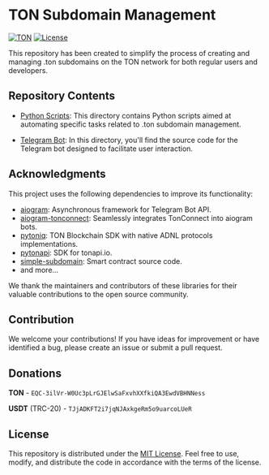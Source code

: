 # TON Subdomain Management

[![TON](https://img.shields.io/badge/TON-grey?logo=TON&logoColor=40AEF0)](https://ton.org)
[![License](https://img.shields.io/github/license/tonmendon/ton-subdomain)](https://github.com/tonmendon/ton-subdomain/blob/main/LICENSE)

This repository has been created to simplify the process of creating and managing .ton subdomains on the TON network
for both regular users and developers.

## Repository Contents

* [Python Scripts](scripts): This directory contains Python scripts aimed at automating specific tasks related to .ton
  subdomain management.

* [Telegram Bot](bot): In this directory, you'll find the source code for the Telegram bot designed to facilitate user
  interaction.

## Acknowledgments

This project uses the following dependencies to improve its functionality:

* [aiogram](https://pypi.org/project/aiogram/): Asynchronous framework for Telegram Bot API.
* [aiogram-tonconnect](https://github.com/tonmendon/aiogram-tonconnect/): Seamlessly integrates TonConnect into aiogram
  bots.
* [pytoniq](https://github.com/yungwine/pytoniq/): TON Blockchain SDK with native ADNL protocols implementations.
* [pytonapi](https://github.com/tonkeeper/pytonapi): SDK for tonapi.io.
* [simple-subdomain](https://github.com/Gusarich/simple-subdomain/): Smart contract source code.
* and more...

We thank the maintainers and contributors of these libraries for their valuable contributions to the open source
community.

## Contribution

We welcome your contributions! If you have ideas for improvement or have identified a bug, please create an issue or
submit a pull request.

## Donations

**TON** - `EQC-3ilVr-W0Uc3pLrGJElwSaFxvhXXfkiQA3EwdVBHNNess`

**USDT** (TRC-20) - `TJjADKFT2i7jqNJAxkgeRm5o9uarcoLUeR`

## License

This repository is distributed under the [MIT License](https://github.com/tonmendon/ton-subdomain/blob/main/LICENSE).
Feel
free to use, modify, and distribute the code in accordance
with the terms of the license.

